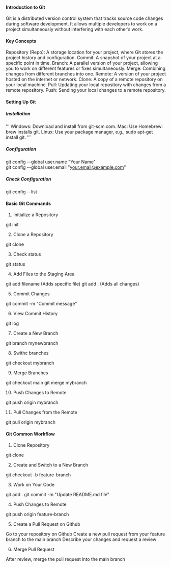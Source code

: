 #### Introduction to Git

Git is a distributed version control system that tracks source code changes during software development. It allows multiple developers to work on a project simultaneously without interfering with each other’s work.

#### Key Concepts

Repository (Repo): A storage location for your project, where Git stores the project history and configuration.
Commit: A snapshot of your project at a specific point in time.
Branch: A parallel version of your project, allowing you to work on different features or fixes simultaneously.
Merge: Combining changes from different branches into one.
Remote: A version of your project hosted on the internet or network.
Clone: A copy of a remote repository on your local machine.
Pull: Updating your local repository with changes from a remote repository.
Push: Sending your local changes to a remote repository.

#### Setting Up Git

##### Installation

’’’
Windows: Download and install from git-scm.com.
Mac: Use Homebrew: brew installs git.
Linux: Use your package manager, e.g., sudo apt-get install git.
’’’

##### Configuration

git config --global user.name "Your Name" <br>
git config --global user.email "your.email@example.com"

##### Check Configuration

  git config --list

#### Basic Git Commands

1) Initialize a Repository

  git init

2) Clone a Repository

  git clone <repo-url>

3) Check status

  git status

4) Add Files to the Staging Area

  git add filename        (Adds specific file)
  git add .               (Adds all changes)

5) Commit Changes

  git commit -m "Commit message"

6) View Commit History

  git log

7) Create a New Branch

  git branch mynewbranch

8) Swithc branches

  git checkout mybranch

9) Merge Branches

  git checkout main
  git merge mybranch

10) Push Changes to Remote

  git push origin mybranch

11) Pull Changes from the Remote

  git pull origin mybranch

#### Git Common Workflow

1) Clone Repository

  git clone <repo-url>

2) Create and Switch to a New Branch

  git checkout -b feature-branch

3) Work on Your Code

  git add .
  git commit -m "Update README.md file"

4) Push Changes to Remote

  git push origin feature-branch

5) Create a Pull Request on Github

  Go to your repository on Github
  Create a new pull request from your feature branch to the main branch
  Describe your changes and request a review

6) Merge Pull Request

  After review, merge the pull request into the main branch









